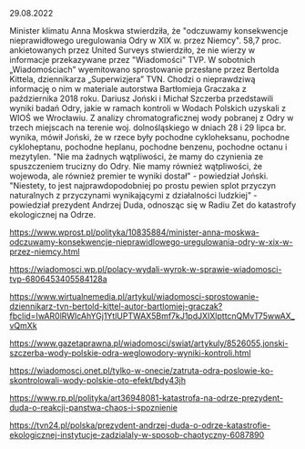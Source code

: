 29.08.2022

Minister klimatu Anna Moskwa stwierdziła, że "odczuwamy konsekwencje nieprawidłowego uregulowania Odry w XIX w. przez Niemcy". 58,7 proc. ankietowanych przez United Surveys stwierdziło, że nie wierzy w informacje przekazywane przez "Wiadomości" TVP. W sobotnich „Wiadomościach” wyemitowano sprostowanie przesłane przez Bertolda Kittela, dziennikarza „Superwizjera” TVN. Chodzi o nieprawdziwą informację o nim w materiale autorstwa Bartłomieja Graczaka z października 2018 roku. Dariusz Joński i Michał Szczerba przedstawili wyniki badań Odry, jakie w ramach kontroli w Wodach Polskich uzyskali z WIOŚ we Wrocławiu. Z analizy chromatograficznej wody pobranej z Odry w trzech miejscach na terenie woj. dolnośląskiego w dniach 28 i 29 lipca br. wynika, mówił Joński, że w rzece były pochodne cykloheksanu, pochodne cykloheptanu, pochodne heplanu, pochodne benzenu, pochodne octanu i mezytylen. "Nie ma żadnych wątpliwości, że mamy do czynienia ze spuszczeniem trucizny do Odry. Nie mamy również wątpliwości, że wojewoda, ale również premier te wyniki dostał" - powiedział Joński. "Niestety, to jest najprawdopodobniej po prostu pewien splot przyczyn naturalnych z przyczynami wynikającymi z działalności ludzkiej" - powiedział prezydent Andrzej Duda, odnosząc się w Radiu Zet do katastrofy ekologicznej na Odrze.

https://www.wprost.pl/polityka/10835884/minister-anna-moskwa-odczuwamy-konsekwencje-nieprawidlowego-uregulowania-odry-w-xix-w-przez-niemcy.html

https://wiadomosci.wp.pl/polacy-wydali-wyrok-w-sprawie-wiadomosci-tvp-6806453405584128a

https://www.wirtualnemedia.pl/artykul/wiadomosci-sprostowanie-dziennikarz-tvn-bertold-kittel-autor-bartlomiej-graczak?fbclid=IwAR0lRWIcAhYGj1YtlUPTWAX5Bmf7kJ1pdJXIXlpttcnQMvT75wwAX_vQmXk

https://www.gazetaprawna.pl/wiadomosci/swiat/artykuly/8526055,jonski-szczerba-wody-polskie-odra-weglowodory-wyniki-kontroli.html

https://wiadomosci.onet.pl/tylko-w-onecie/zatruta-odra-poslowie-ko-skontrolowali-wody-polskie-oto-efekt/bdy43jh

https://www.rp.pl/polityka/art36948081-katastrofa-na-odrze-prezydent-duda-o-reakcji-panstwa-chaos-i-spoznienie

https://tvn24.pl/polska/prezydent-andrzej-duda-o-odrze-katastrofie-ekologicznej-instytucje-zadzialaly-w-sposob-chaotyczny-6087890